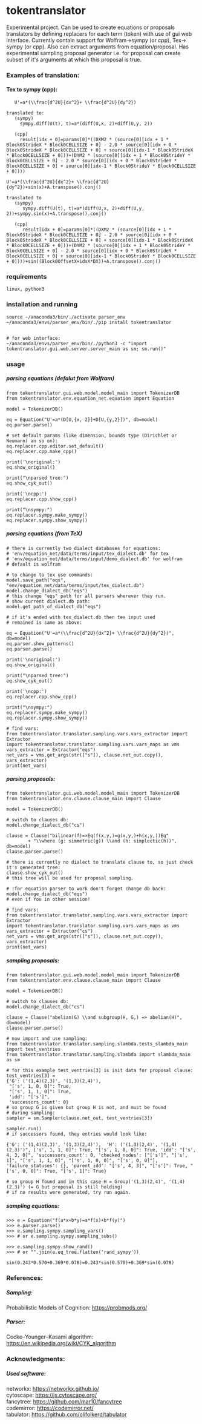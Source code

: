 # tokentranslator
Experimental project. Can be used to create equations or proposals translators by defining replacers for each term (token) with use of gui web interface. Currently contain support for Wolfram->sympy (or cpp), Tex-> sympy (or cpp).
Also can extract arguments from equation/proposal. Has experimental sampling proposal generator i.e. for proposal can create subset of it's arguments at which this proposal is true.

### Examples of translation:
#### Tex to sympy (cpp):
```
   U'=a*(\\frac{d^2U}{dx^2}+ \\frac{d^2U}{dy^2})

translated to:
   (sympy)
     sympy.diff(U(t), t)=a*(diff(U,x, 2)+diff(U,y, 2))

   (cpp)
     result[idx + 0]=params[0]*((DXM2 * (source[0][idx + 1 * Block0StrideX * Block0CELLSIZE + 0] - 2.0 * source[0][idx + 0 * Block0StrideX * Block0CELLSIZE + 0] + source[0][idx-1 * Block0StrideX * Block0CELLSIZE + 0]))+(DYM2 * (source[0][idx + 1 * Block0StrideY * Block0CELLSIZE + 0] - 2.0 * source[0][idx + 0 * Block0StrideY * Block0CELLSIZE + 0] + source[0][idx-1 * Block0StrideY * Block0CELLSIZE + 0])))

U'=a*(\\frac{d^2U}{dx^2}+ \\frac{d^2U}{dy^2})+sin(x)+A.transpose().conj()

translated to
   (sympy)
      sympy.diff(U(t), t)=a*(diff(U,x, 2)+diff(U,y, 2))+sympy.sin(x)+A.transpose().conj()

   (cpp)
      result[idx + 0]=params[0]*((DXM2 * (source[0][idx + 1 * Block0StrideX * Block0CELLSIZE + 0] - 2.0 * source[0][idx + 0 * Block0StrideX * Block0CELLSIZE + 0] + source[0][idx-1 * Block0StrideX * Block0CELLSIZE + 0]))+(DYM2 * (source[0][idx + 1 * Block0StrideY * Block0CELLSIZE + 0] - 2.0 * source[0][idx + 0 * Block0StrideY * Block0CELLSIZE + 0] + source[0][idx-1 * Block0StrideY * Block0CELLSIZE + 0])))+sin((Block0OffsetX+idxX*DX))+A.transpose().conj()
```
### requirements
```
linux, python3

```
### installation and running
```
source ~/anaconda3/bin/./activate parser_env 
~/anaconda3/envs/parser_env/bin/./pip install tokentranslator


# for web interface:
~/anaconda3/envs/parser_env/bin/./python3 -c "import tokentranslator.gui.web.server.server_main as sm; sm.run()"

```

### usage
##### parsing equations (defalut from Wolfram)
```
from tokentranslator.gui.web.model.model_main import TokenizerDB
from tokentranslator.env.equation_net.equation import Equation

model = TokenizerDB()

eq = Equation("U'=a*(D[U,{x, 2}]+D[U,{y,2}])", db=model)
eq.parser.parse()

# set default params (like dimension, bounds type (Dirichlet or Neumann) an so on):
eq.replacer.cpp.editor.set_default()
eq.replacer.cpp.make_cpp()

print('\noriginal:')
eq.show_original()

print("\nparsed tree:")
eq.show_cyk_out()
        
print('\ncpp:')
eq.replacer.cpp.show_cpp()

print("\nsympy:")
eq.replacer.sympy.make_sympy()
eq.replacer.sympy.show_sympy()

```
##### parsing equations (from TeX)
```
# there is currently two dialect databases for equations:
# 'env/equation_net/data/terms/input/tex_dialect.db' for tex
# 'env/equation_net/data/terms/input/demo_dialect.db' for wolfram
# default is wolfram

# to change to tex use commands:
model.save_path("eqs", "env/equation_net/data/terms/input/tex_dialect.db")
model.change_dialect_db("eqs")
# this change "eqs" path for all parsers wherever they run.
# show current dialect.db path:
model.get_path_of_dialect_db("eqs")

# if it's ended with tex_dialect.db then tex input used
# remained is same as above:

eq = Equation("U'=a*(\\frac{d^2U}{dx^2}+ \\frac{d^2U}{dy^2})", db=model)
eq.parser.show_patterns()
eq.parser.parse()

print('\noriginal:')
eq.show_original()

print("\nparsed tree:")
eq.show_cyk_out()
        
print('\ncpp:')
eq.replacer.cpp.show_cpp()

print("\nsympy:")
eq.replacer.sympy.make_sympy()
eq.replacer.sympy.show_sympy()

# find vars:
from tokentranslator.translator.sampling.vars.vars_extractor import Extractor
import tokentranslator.translator.sampling.vars.vars_maps as vms
vars_extractor = Extractor("eqs")                                      
net_vars = vms.get_args(str(["s"]), clause.net_out.copy(), vars_extractor)
print(net_vars)
```
##### parsing proposals:
```
from tokentranslator.gui.web.model.model_main import TokenizerDB
from tokentranslator.env.clause.clause_main import Clause

model = TokenizerDB()

# switch to clauses db:
model.change_dialect_db("cs")

clause = Clause("bilinear(f)=>Eq(f(x,y,)=g(x,y,)+h(x,y,))Eq"
		+ "\\where (g: simmetric(g)) \\and (h: simplectic(h))", db=model)
clause.parser.parse()

# there is currently no dialect to translate clause to, so just check it's generated tree:
clause.show_cyk_out()
# this tree will be used for proposal sampling.

# !for equation parser to work don't forget change db back:
model.change_dialect_db("eqs")
# even if You in other session! 

# find vars:
from tokentranslator.translator.sampling.vars.vars_extractor import Extractor
import tokentranslator.translator.sampling.vars.vars_maps as vms
vars_extractor = Extractor("cs")                                      
net_vars = vms.get_args(str(["s"]), clause.net_out.copy(), vars_extractor)
print(net_vars)
```
##### sampling proposals:
```
from tokentranslator.gui.web.model.model_main import TokenizerDB
from tokentranslator.env.clause.clause_main import Clause

model = TokenizerDB()

# switch to clauses db:
model.change_dialect_db("cs")

clause = Clause("abelian(G) \\and subgroup(H, G,) => abelian(H)", db=model)
clause.parser.parse()

# now import and use sampling:
from tokentranslator.translator.sampling.slambda.tests_slambda_main import test_ventries 
from tokentranslator.translator.sampling.slambda import slambda_main as sm

# for this example test_ventries[3] is init data for proposal clause:
test_ventries[3] =
{'G': ('(1,4)(2,3)', '(1,3)(2,4)'),
 "['s', 1, 0, 0]": True,
 "['s', 1, 1, 0]": True,
 'idd': "['s']",
 'successors_count': 0}
# so group G is given but group H is not, and must be found
# during sampling:
sampler = sm.Sampler(clause.net_out, test_ventries[3])

sampler.run()
# if successors found, they entries would look like:

{'G': ('(1,4)(2,3)', '(1,3)(2,4)'),  'H': ('(1,3)(2,4)', '(1,4)(2,3)')", ['s', 1, 1, 0]": True, "['s', 1, 0, 0]": True, 'idd': "['s', 4, 3, 0]", 'successors_count': 0, 'checked_nodes': ["['s']", "['s', 1]", "['s', 1, 1, 0]", "['s', 1, 0, 0]", "['s', 0, 0]"], 'failure_statuses': {}, 'parent_idd': "['s', 4, 3]", "['s']": True, "['s', 0, 0]": True, "['s', 1]": True}

# so group H found and in this case H = Group('(1,3)(2,4)', '(1,4)(2,3)') (= G but proposal is still holding) 
# if no results were generated, try run again.
```
##### sampling equations:
```
>>> e = Equation("f(a*x+b*y)=a*f(x)+b*f(y)")
>>> e.parser.parse()
>>> e.sampling.sympy.sampling_vars()
>>> # or e.sampling.sympy.sampling_subs()

>>> e.sampling.sympy.show_rand()
>>> # or "".join(e.eq_tree.flatten('rand_sympy'))

sin(0.243*0.570+0.369*0.078)=0.243*sin(0.570)+0.369*sin(0.078)

```
### References:
##### Sampling:
Probabilistic Models of Cognition: https://probmods.org/

##### Parser:
Cocke–Younger–Kasami algorithm: https://en.wikipedia.org/wiki/CYK_algorithm

### Acknowledgments:
##### Used software:
networkx: https://networkx.github.io/ <br/>
cytoscape: https://js.cytoscape.org/ <br/>
fancytree: https://github.com/mar10/fancytree <br/>
codemirror: https://codemirror.net/ <br/>
tabulator: https://github.com/olifolkerd/tabulator <br/>


